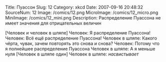 Title: Пуассон 
Slug: 12 
Category: xkcd 
Date: 2007-09-16 20:48:32 
SourceNum: 12 
Image: /comics/12.png 
MicroImage: /comics/12_micro.png 
MiniImage: /comics/12_mini.png 
Description: Распределение Пуассона не имеет значения для отрицательных величин 

[Человек и человек в шляпе]
Человек: Я распределение Пуассона!
Человек: Всё ещё распределение Пуассона!
Человек в шляпе: Какого чёрта, чувак, зачем повторять это снова и снова?
Человек: Потому что я полнейшее распределение Пуассона
Человек в шляпе: А я меньше нуля
[Человек в шляпе один]
Человек в шляпе: *насвистывает*